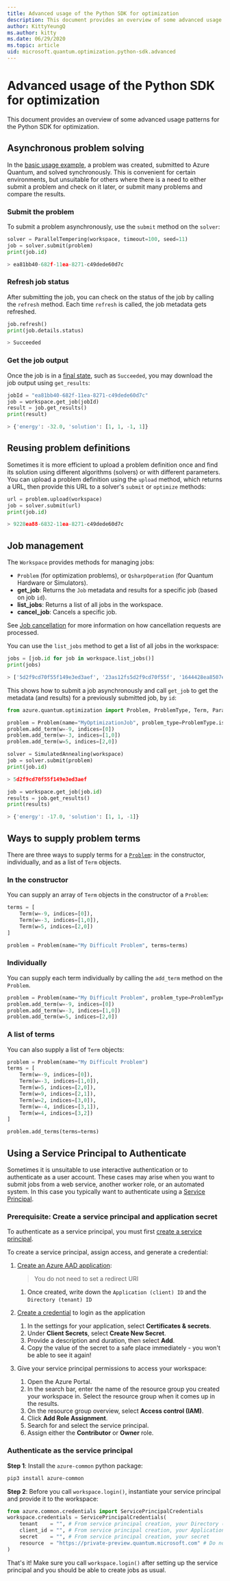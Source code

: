 ```yaml
---
title: Advanced usage of the Python SDK for optimization
description: This document provides an overview of some advanced usage patterns for the Python SDK for optimization.
author: KittyYeungQ
ms.author: kitty
ms.date: 06/29/2020
ms.topic: article
uid: microsoft.quantum.optimization.python-sdk.advanced
---
```


# Advanced usage of the Python SDK for optimization

This document provides an overview of some advanced usage patterns for the
Python SDK for optimization.

## Asynchronous problem solving

In the [basic usage example](xref:microsoft.quantum.optimization.python-sdk), a problem
was created, submitted to Azure Quantum, and solved synchronously. This is
convenient for certain environments, but unsuitable for others where there is a
need to either submit a problem and check on it later, or submit many problems
and compare the results.

### Submit the problem

To submit a problem asynchronously, use the `submit` method on the `solver`:

```py
solver = ParallelTempering(workspace, timeout=100, seed=11)
job = solver.submit(problem)
print(job.id)

> ea81bb40-682f-11ea-8271-c49dede60d7c
```

### Refresh job status

After submitting the job, you can check on the status of the job by calling the
`refresh` method. Each time `refresh` is called, the job metadata gets refreshed.

```py
job.refresh()
print(job.details.status)

> Succeeded
```

### Get the job output

Once the job is in a [final state](/Azure-Quantum-Overview#Job-Lifecycle), such
as `Succeeded`, you may download the job output using `get_results`:

```py
jobId = "ea81bb40-682f-11ea-8271-c49dede60d7c"
job = workspace.get_job(jobId)
result = job.get_results()
print(result)

> {'energy': -32.0, 'solution': [1, 1, -1, 1]}
```

## Reusing problem definitions

Sometimes it is more efficient to upload a problem definition once and find its
solution using different algorithms (solvers) or with different parameters. You
can upload a problem definition using the `upload` method, which returns a URL,
then provide this URL to a solver's `submit` or `optimize` methods:

```py
url = problem.upload(workspace)
job = solver.submit(url)
print(job.id)

> 9228ea88-6832-11ea-8271-c49dede60d7c
```

## Job management

The `Workspace` provides methods for managing jobs:

- `Problem` (for optimization problems), or `QsharpOperation` (for Quantum
    Hardware or Simulators).
- **get_job**: Returns the `Job` metadata and results for a specific job
    (based on job `id`).
- **list_jobs**: Returns a list of all jobs in the workspace.
- **cancel_job**: Cancels a specific job.

See [Job cancellation](xref:microsoft.quantum.azure-quantum-overview) for more
information on how cancellation requests are processed.

You can use the `list_jobs` method to get a list of all jobs in the workspace:

```py
jobs = [job.id for job in workspace.list_jobs()]
print(jobs)

> ['5d2f9cd70f55f149e3ed3aef', '23as12fs5d2f9cd70f55f', '1644428ea8507edb7361']
```

This shows how to submit a job asynchronously and call `get_job` to get the
metadata (and results) for a previously submitted job, by `id`: 

```py
from azure.quantum.optimization import Problem, ProblemType, Term, ParallelTempering, SimulatedAnnealing

problem = Problem(name="MyOptimizationJob", problem_type=ProblemType.ising)
problem.add_term(w=-9, indices=[0])
problem.add_term(w=-3, indices=[1,0])
problem.add_term(w=5, indices=[2,0])

solver = SimulatedAnnealing(workspace)
job = solver.submit(problem)
print(job.id)

> 5d2f9cd70f55f149e3ed3aef

job = workspace.get_job(job.id)
results = job.get_results()
print(results)

> {'energy': -17.0, 'solution': [1, 1, -1]}
```

## Ways to supply problem terms

There are three ways to supply terms for a
[`Problem`](xref:microsoft.quantum.optimization.problem): in the
constructor, individually, and as a list of `Term` objects.

### In the constructor

You can supply an array of `Term` objects in the constructor of a `Problem`:

```py
terms = [
    Term(w=-9, indices=[0]),
    Term(w=-3, indices=[1,0]),
    Term(w=5, indices=[2,0])
]

problem = Problem(name="My Difficult Problem", terms=terms)
```

### Individually

You can supply each term individually by calling the `add_term` method on the
`Problem`.

```py
problem = Problem(name="My Difficult Problem", problem_type=ProblemType.ising)
problem.add_term(w=-9, indices=[0])
problem.add_term(w=-3, indices=[1,0])
problem.add_term(w=5, indices=[2,0])
```

### A list of terms

You can also supply a list of `Term` objects:

```py
problem = Problem(name="My Difficult Problem")
terms = [
    Term(w=-9, indices=[0]),
    Term(w=-3, indices=[1,0]),
    Term(w=5, indices=[2,0]),
    Term(w=9, indices=[2,1]),
    Term(w=2, indices=[3,0]),
    Term(w=-4, indices=[3,1]),
    Term(w=4, indices=[3,2])
]

problem.add_terms(terms=terms)
```

## Using a Service Principal to Authenticate

Sometimes it is unsuitable to use interactive authentication or to authenticate
as a user account. These cases may arise when you want to submit jobs from a
web service, another worker role, or an automated system. In this case you
typically want to authenticate using a [Service
Principal](https://docs.microsoft.com/azure/active-directory/develop/app-objects-and-service-principals).

### Prerequisite: Create a service principal and application secret

To authenticate as a service principal, you must first [create a service
principal](https://docs.microsoft.com/azure/active-directory/develop/howto-create-service-principal-portal).

To create a service principal, assign access, and generate a credential:

1. [Create an Azure AAD application](https://docs.microsoft.com/azure/active-directory/develop/howto-create-service-principal-portal):

    > You do not need to set a redirect URI
    1. Once created, write down the `Application (client) ID` and the `Directory
       (tenant) ID`

1. [Create a
   credential](https://docs.microsoft.com/azure/active-directory/develop/howto-create-service-principal-portal#create-a-new-application-secret)
   to login as the application
    1. In the settings for your application, select **Certificates & secrets**.
    1. Under **Client Secrets**, select **Create New Secret**.
    1. Provide a description and duration, then select **Add**.
    1. Copy the value of the secret to a safe place immediately - you won't be
       able to see it again!

1. Give your service principal permissions to access your workspace:
    1. Open the Azure Portal.
    1. In the search bar, enter the name of the resource group you created your
       workspace in. Select the resource group when it comes up in the results.
    1. On the resource group overview, select **Access control (IAM)**.
    1. Click **Add Role Assignment**.
    1. Search for and select the service principal.
    1. Assign either the **Contributor** or **Owner** role.

### Authenticate as the service principal

**Step 1**: Install the `azure-common` python package:

```bash
pip3 install azure-common
```

**Step 2**: Before you call `workspace.login()`, instantiate your service
principal and provide it to the workspace:

```python
from azure.common.credentials import ServicePrincipalCredentials
workspace.credentials = ServicePrincipalCredentials(
    tenant    = "", # From service principal creation, your Directory (tenant) ID
    client_id = "", # From service principal creation, your Application (client) ID
    secret    = "", # From service principal creation, your secret
    resource  = "https://private-preview.quantum.microsoft.com" # Do not change! This is the resource you want to authenticate against - the Azure Quantum service
)
```

That's it! Make sure you call `workspace.login()` after setting up the service
principal and you should be able to create jobs as usual.